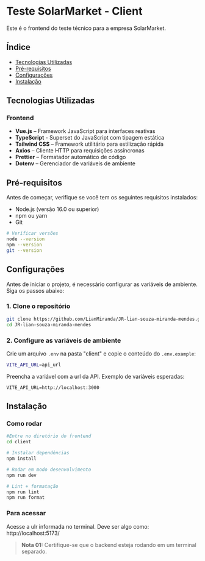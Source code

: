 # Teste SolarMarket - Client

Este é o frontend do teste técnico para a empresa SolarMarket.

## Índice

- [Tecnologias Utilizadas](#tecnologias-utilizadas)
- [Pré-requisitos](#pré-requisitos)
- [Configurações](#configurações)
- [Instalação](#instalação)

## Tecnologias Utilizadas

### Frontend

* **Vue.js** – Framework JavaScript para interfaces reativas
* **TypeScript** - Superset do JavaScript com tipagem estática
* **Tailwind CSS** – Framework utilitário para estilização rápida
* **Axios** – Cliente HTTP para requisições assíncronas
* **Prettier** – Formatador automático de código
* **Dotenv** – Gerenciador de variáveis de ambiente

## Pré-requisitos

Antes de começar, verifique se você tem os seguintes requisitos instalados:

- Node.js (versão 16.0 ou superior)
- npm ou yarn
- Git

```bash
# Verificar versões
node --version
npm --version
git --version
```

## Configurações

Antes de iniciar o projeto, é necessário configurar as variáveis de ambiente. Siga os passos abaixo:

### 1. Clone o repositório

```bash
git clone https://github.com/LianMiranda/JR-lian-souza-miranda-mendes.git
cd JR-lian-souza-miranda-mendes
```

### 2. Configure as variáveis de ambiente

Crie um arquivo `.env` na pasta "client" e copie o conteúdo do `.env.example`:

```bash
VITE_API_URL=api_url
```

Preencha a variável com a url da API. Exemplo de variáveis esperadas:

```env
VITE_API_URL=http://localhost:3000
```

## Instalação

### Como rodar

```bash
#Entre no diretório do frontend
cd client

# Instalar dependências
npm install

# Rodar em modo desenvolvimento
npm run dev

# Lint + formatação
npm run lint
npm run format
```

### Para acessar

Acesse a ulr informada no terminal. Deve ser algo como:
http://localhost:5173/


>**Nota 01:** Certifique-se que o backend esteja rodando em um terminal separado.




